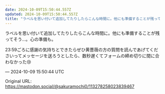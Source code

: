 ```yaml
---
date: 2024-10-09T15:50:44.557Z
updated: 2024-10-09T15:50:44.557Z
title: "ラベルを思い付いて追加してたりしたらこんな時間に。他にも準備することが残ってそう[...]"
---
```


<p>ラベルを思い付いて追加してたりしたらこんな時間に。他にも準備することが残ってそう…。心の準備も。</p><p>23:59ごろに感謝の気持ちとできたらぜひ黄薔薇の方の質問を読んであげてくださいってメッセージを送ろうとしたら、数秒遅くてフォームの締め切りに間に合わなかった😢</p>

&mdash; 2024-10-09 15:50:44 UTC

Original URL: https://mastodon.social/@sakuramochi0/113278258023839467
